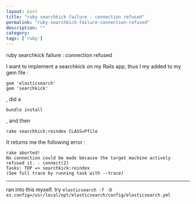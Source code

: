```yaml
---
layout: post
title: "ruby searchkick failure : connection refused"
permalink: "ruby-searchkick-failure-connection-refused"
description: ""
category:
tags: ['ruby']
---
```


ruby searchkick failure : connection refused

I want to implement a searchkick on my Rails app, thus I my added to my gem file :

    gem 'elasticsearch'
    gem 'searchkick'

, did a

    bundle install

, and then

    rake searchkick:reindex CLASS=Pfile

It returns me the following error :

    rake aborted!
    No connection could be made because the target machine actively refused it. - connect(2)
    Tasks: TOP => searchkick:reindex
    (See full trace by running task with --trace)

---------------------------------------
ran into this myself. try `elasticsearch -f -D es.config=/usr/local/opt/elasticsearch/config/elasticsearch.yml`


